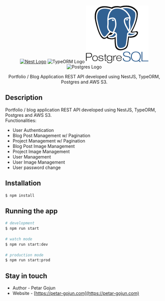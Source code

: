 <p align="center">
  <a href="http://nestjs.com/" target="blank"><img src="https://nestjs.com/img/logo-small.svg" width="200" alt="Nest Logo" /></a>
    <a target="blank"><img src="https://avatars.githubusercontent.com/u/20165699?s=200&v=4" width="200" alt="TypeORM Logo" /></a>
      <a target="blank"><img src="https://raw.githubusercontent.com/docker-library/docs/01c12653951b2fe592c1f93a13b4e289ada0e3a1/postgres/logo.png" width="200" alt="Postgres Logo" /></a>
 <a target="blank"><img src="https://miro.medium.com/v2/resize:fit:1280/0*lrhD8e1zlemTCUvT.png" width="200" alt="Postgres Logo" /></a>
</p>

[circleci-image]: https://img.shields.io/circleci/build/github/nestjs/nest/master?token=abc123def456
[circleci-url]: https://circleci.com/gh/nestjs/nest


  <p align="center">Portfolio / Blog Application REST API developed using NestJS, TypeORM, Postgres and AWS S3.</p>
 

## Description

Portfolio / blog application REST API developed using NestJS, TypeORM, Postgres and AWS S3.
<br/>
Functionalities:
<ul>
  <li>User Authentication</li>
  <li>Blog Post Management w/ Pagination</li>
  <li>Project Management w/ Pagination</li>
  <li>Blog Post Image Management</li>
  <li>Project Image Management</li>
  <li>User Management</li>
  <li>User Image Management</li>
  <li>User password change</li>
</ul>

## Installation

```bash
$ npm install
```

## Running the app

```bash
# development
$ npm run start

# watch mode
$ npm run start:dev

# production mode
$ npm run start:prod
```

## Stay in touch

- Author - Petar Gojun
- Website - [https://petar-gojun.com](https://petar-gojun.com)

